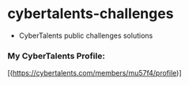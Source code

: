 # cybertalents-challenges
- CyberTalents public challenges solutions
### My CyberTalents Profile:
[(https://cybertalents.com/members/mu57f4/profile)]